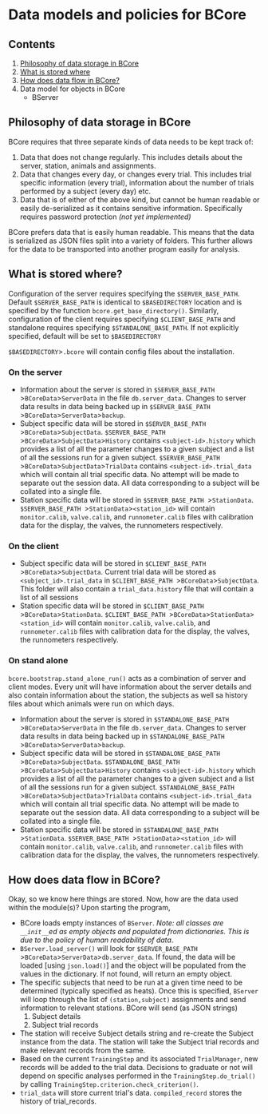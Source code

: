 # Data models and policies for BCore

## Contents
1. [Philosophy of data storage in BCore](#1)
2. [What is stored where](#2)
3. [How does data flow in BCore?](#3)
2. Data model for objects in BCore
	- BServer

	
## <a name="1"></a> Philosophy of data storage in BCore
BCore requires that three separate kinds of data needs to be kept track of:

1. Data that does not change regularly. This includes details about the server, station, animals and assignments. 
2. Data that changes every day, or changes every trial. This includes trial specific information (every trial), information about the number of trials performed by a subject (every day) etc.
3. Data that is of either of the above kind, but cannot be human readable or easily de-serialized as it contains sensitive information. Specifically requires password protection *(not yet implemented)*

BCore prefers data that is easily human readable. This means that the data is serialized as JSON files split into a variety of folders. This further allows for the data to be transported into another program easily for analysis.

## <a name="2"></a> What is stored where?

Configuration of the server requires specifying the `$SERVER_BASE_PATH`. Default `$SERVER_BASE_PATH` is identical to `$BASEDIRECTORY` location and is specified by the function `bcore.get_base_directory()`. Similarly, configuration of the client requires specifying `$CLIENT_BASE_PATH` and standalone requires specifying `$STANDALONE_BASE_PATH`. If not explicitly specified, default will be set to `$BASEDIRECTORY` 

 `$BASEDIRECTORY`>`.bcore` will contain config files about the installation.

### <a name="2-server"></a>On the server 

- Information about the server is stored in `$SERVER_BASE_PATH `>`BCoreData`>`ServerData` in the file `db.server_data`. Changes to server data results in data being backed up in `$SERVER_BASE_PATH `>`BCoreData`>`ServerData`>`backup`.
- Subject specific data will be stored in `$SERVER_BASE_PATH `>`BCoreData`>`SubjectData`. `$SERVER_BASE_PATH `>`BCoreData`>`SubjectData`>`History` contains `<subject-id>.history` which provides a list of all the parameter changes to a given subject and a list of all the sessions run for a given subject. `$SERVER_BASE_PATH `>`BCoreData`>`SubjectData`>`TrialData` contains `<subject-id>.trial_data` which will contain all trial specific data. No attempt will be made to separate out the session data. All data corresponding to a subject will be collated into a single file.
- Station specific data will be stored in `$SERVER_BASE_PATH `>`StationData`. `$SERVER_BASE_PATH `>`StationData`>`<station_id>` will contain `monitor.calib`, `valve.calib`, and `runnometer.calib` files with calibration data for the display, the valves, the runnometers respectively.

### <a name="2-client"></a>On the client

- Subject specific data will be stored in `$CLIENT_BASE_PATH `>`BCoreData`>`SubjectData`. Current trial data will be stored as `<subject_id>.trial_data` in `$CLIENT_BASE_PATH `>`BCoreData`>`SubjectData`. This folder will also contain a `trial_data.history` file that will contain a list of all sessions 
- Station specific data will be stored in `$CLIENT_BASE_PATH `>`BCoreData`>`StationData`. `$CLIENT_BASE_PATH `>`BCoreData`>`StationData`>`<station_id>` will contain `monitor.calib`, `valve.calib`, and `runnometer.calib` files with calibration data for the display, the valves, the runnometers respectively.

### <a name="2-stand-alone"></a>On stand alone

`bcore.bootstrap.stand_alone_run()` acts as a combination of server and client modes. Every unit will have information about the server details and also contain information about the station, the subjects as well sa history files about which animals were run on which days. 

- Information about the server is stored in `$STANDALONE_BASE_PATH `>`BCoreData`>`ServerData` in the file `db.server_data`. Changes to server data results in data being backed up in `$STANDALONE_BASE_PATH `>`BCoreData`>`ServerData`>`backup`.
- Subject specific data will be stored in `$STANDALONE_BASE_PATH `>`BCoreData`>`SubjectData`. `$STANDALONE_BASE_PATH `>`BCoreData`>`SubjectData`>`History` contains `<subject-id>.history` which provides a list of all the parameter changes to a given subject and a list of all the sessions run for a given subject. `$STANDALONE_BASE_PATH `>`BCoreData`>`SubjectData`>`TrialData` contains `<subject-id>.trial_data` which will contain all trial specific data. No attempt will be made to separate out the session data. All data corresponding to a subject will be collated into a single file.
- Station specific data will be stored in `$STANDALONE_BASE_PATH `>`StationData`. `$SERVER_BASE_PATH `>`StationData`>`<station_id>` will contain `monitor.calib`, `valve.calib`, and `runnometer.calib` files with calibration data for the display, the valves, the runnometers respectively.

## <a name="3"></a> How does data flow in BCore?

Okay, so we know here things are stored. Now, how are the data used within the module(s)? Upon starting the program,

- BCore loads empty instances of `BServer`. *Note: all classes are `__init__`ed as empty objects and populated from dictionaries. This is due to the policy of human readability of data*.
- `BServer.load_server()` will look for `$SERVER_BASE_PATH `>`BCoreData`>`ServerData`>`db.server_data`. If found, the data will be loaded [using `json.load()`] and the object will be populated from the values in the dictionary. If not found, will return an empty object. 
- The specific subjects that need to be run at a given time need to be determined (typically specified as heats). Once this is specified, `BServer` will loop through the list of `(station,subject)` assignments and send information to relevant stations. BCore will send (as JSON strings)
	1. Subject details
	2. Subject trial records
- The station will receive Subject details string and re-create the Subject instance from the data. The station will take the Subject trial records and make relevant records from the same. 
- Based on the current `TrainingStep` and its associated `TrialManager`, new records will be added to the trial data. Decisions to graduate or not will depend on specific analyses performed in the `TrainingStep.do_trial()` by calling `TrainingStep.criterion.check_criterion()`. 
- `trial_data` will store current trial's data. `compiled_record` stores the history of trial_records. 